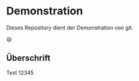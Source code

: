 # Demonstration

Dieses Repository dient der Demonstration von git.

:smiley:

## Überschrift

Test 12345
